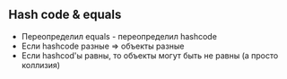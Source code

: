 ## Hash code & equals
* Переопределил equals - переопределил hashcode
* Если hashcode разные => объекты разные
* Если hashcod'ы равны, то объекты могут быть не равны (а просто коллизия)